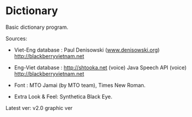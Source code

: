 # Dictionary
Basic dictionary program.

Sources:

- Viet-Eng database : Paul Denisowski (www.denisowski.org)
	http://blackberryvietnam.net

- Eng-Viet database : http://shtooka.net (voice)
	Java Speech API (voice)
	http://blackberryvietnam.net

- Font : MTO Jamai (by MTO team), Times New Roman.

- Extra Look & Feel: Synthetica Black Eye.

Latest ver: v2.0 graphic ver
